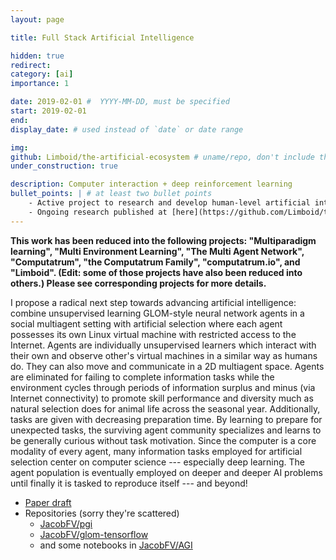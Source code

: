 ```yaml
---
layout: page

title: Full Stack Artificial Intelligence

hidden: true
redirect:
category: [ai]
importance: 1

date: 2019-02-01 #  YYYY-MM-DD, must be specified
start: 2019-02-01
end:
display_date: # used instead of `date` or date range

img:
github: Limboid/the-artificial-ecosystem # uname/repo, don't include the prefix `https://github.com/`
under_construction: true

description: Computer interaction + deep reinforcement learning
bullet_points: | # at least two bullet points
    - Active project to research and develop human-level artificial intelligence
    - Ongoing research published at [here](https://github.com/Limboid/the-artificial-ecosystem)
---
```


**This work has been reduced into the following projects: "Multiparadigm learning", "Multi Environment Learning", "The Multi Agent Network", "Computatrum", "the Computatrum Family", "computatrum.io", and "Limboid". (Edit: some of those projects have also been reduced into others.) Please see corresponding projects for more details.**

I propose a radical next step towards advancing artificial intelligence: combine unsupervised learning GLOM-style neural network agents in a social multiagent setting with artificial selection where each agent possesses its own Linux virtual machine with restricted access to the Internet. Agents are individually unsupervised learners which interact with their own and observe other's virtual machines in a similar way as humans do. They can also move and communicate in a 2D multiagent space. Agents are eliminated for failing to complete information tasks while the environment cycles through periods of information surplus and minus (via Internet connectivity) to promote skill performance and diversity much as natural selection does for animal life across the seasonal year. Additionally, tasks are given with decreasing preparation time. By learning to prepare for unexpected tasks, the surviving agent community specializes and learns to be generally curious without task motivation. Since the computer is a core modality of every agent, many information tasks employed for artificial selection center on computer science --- especially deep learning. The agent population is eventually employed on deeper and deeper AI problems until finally it is tasked to reproduce itself --- and beyond!

- [Paper draft](https://docs.google.com/document/d/10Hxd-inpEXNkbN45nCSKE53sHgY6oF15i2eO6WRk3L4/edit?usp=sharing)
- Repositories (sorry they're scattered)
  - [JacobFV/pgi](https://github.com/JacobFV/pgi)
  - [JacobFV/glom-tensorflow](https://github.com/JacobFV/glom-tensorflow)
  - and some notebooks in [JacobFV/AGI](https://github.com/JacobFV/AGI)
